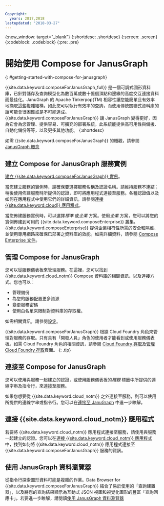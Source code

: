 ```yaml
---

Copyright:
  years: 2017,2018
lastupdated: "2018-03-27"
---
```


{:new_window: target="_blank"}
{:shortdesc: .shortdesc}
{:screen: .screen}
{:codeblock: .codeblock}
{:pre: .pre}

# 開始使用 Compose for JanusGraph
{: #getting-started-with-compose-for-janusgraph}

{{site.data.keyword.composeForJanusGraph_full}} 是一個可調式圖形資料庫，已針對儲存及查詢模型化為數百萬或數十億個頂點和邊緣的高度交互連接資料而最佳化。JanuGraph 的 Apache Tinkerpop(TM) 相容性讓您能簡單且有效率地擷取這些複雜結構，如此您可以執行有效率的查詢，而使用傳統關聯式資料庫的話可能會很困難或是不可能達成。{{site.data.keyword.composeForJanusGraph}} 讓 JanusGraph 變得更好，因為它會為您管理、提供容易、可擴充的部署系統，此系統能提供高可用性與備援、自動化備份等等，以及更多其他功能。
{:shortdesc}

如需 {{site.data.keyword.composeForJanusGraph}} 的概觀，請參閱 [JanusGraph 概念](./janusgraph-concepts.html)

## 建立 Compose for JanusGraph 服務實例

[建立 {{site.data.keyword.composeForJanusGraph}} 實例](https://console.bluemix.net/catalog/services/compose-for-janusgraph/)。

當您建立服務的實例時，請確保要選擇服務名稱及認證名稱。請維持服務不連結；稍後使用佈建服務時所提供的認證，即可將應用程式連接至服務。各種認證值以及如何在應用程式中使用它們的詳細資訊，請參閱[連接 {{site.data.keyword.cloud}} 應用程式](./connecting-bluemix-app.html)。

當您佈建服務實例時，可以選擇*標準* 或*企業* 方案。使用*企業* 方案，您可以將您的實例佈建到可用的 {{site.data.keyword.composeEnterprise}} 叢集。{{site.data.keyword.composeEnterprise}} 提供企業相符性所需的安全和隔離，並使用專用網路來確保已部署之資料庫的效能。如需詳細資料，請參閱 [Compose Enterprise 文件](../ComposeEnterprise/index.html)。

## 管理 Compose for JanusGraph

您可以從服務儀表板來管理服務。在這裡，您可以找到 {{site.data.keyword.cloud_notm}} Compose 資料庫的相關資訊，以及連接方式。您也可以：
- 管理備份
- 為您的服務配置更多資源
- 變更服務密碼
- 使用白名單來限制對資料庫的存取權。 

如需相關資訊，請參閱[設定](./dashboard-settings.html)。

{{site.data.keyword.composeForJanusGraph}} 根據 Cloud Foundry 角色來管理對服務的存取。只有具有「開發人員」角色的使用者才能看到或使用服務儀表板。如需 Cloud Foundry 角色的相關資訊，請參閱 [Cloud Foundry 存取](https://console.bluemix.net/docs/iam/cfaccess.html#cfaccess)及[管理 Cloud Foundry 存取](https://console.bluemix.net/docs/iam/mngcf.html#mngcf)頁面。
{: .tip}

## 連接至 Compose for JanusGraph

您可以使用與服務一起建立的認證，或使用服務儀表板的*概觀* 標籤中所提供的連線字串及指令行，來連接至服務。

如果您想要從 {{site.data.keyword.cloud_notm}} 之外連接至服務，則可以使用所提供的連線字串或指令行。您可以在[連接至 JanuGraph](./connecting-external.html) 中進一步瞭解。

## 連接 {{site.data.keyword.cloud_notm}} 應用程式

若要將 {{site.data.keyword.cloud_notm}} 應用程式連接至服務，請使用與服務一起建立的認證。您可以在[連接 {{site.data.keyword.cloud_notm}} 應用程式](./connecting-bluemix-app.html)中，找到如何將 {{site.data.keyword.cloud_notm}} 應用程式連接至 {{site.data.keyword.composeForJanusGraph}} 服務的資訊。

## 使用 JanusGraph 資料瀏覽器

從指令行探索圖形資料可能是複雜的作業。Data Browser for {{site.data.keyword.composeForJanusGraph}} 結合了易於使用的「查詢建置器」，以及將您的查詢結果顯示為互動式 JSON 視圖和視覺化圖形的豐富「查詢回應卡」。若要進一步瞭解，請閱讀[使用 JanusGraph 資料瀏覽器](./data-browser.html)
